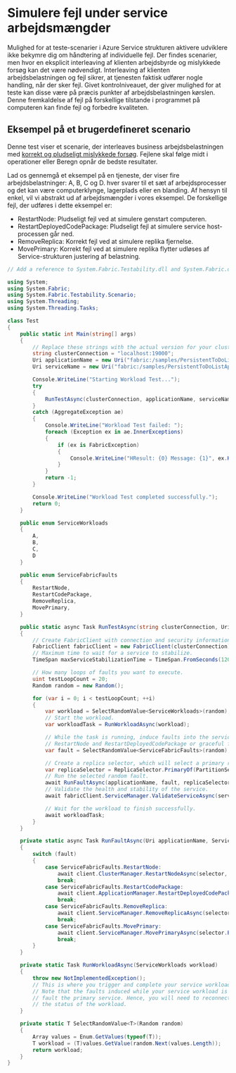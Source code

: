 <properties
   pageTitle="Scenarier med brugerdefinerede test | Microsoft Azure"
   description="Sådan øger ydeevnen for dine tjenester mod korrekt og pludseligt fejl."
   services="service-fabric"
   documentationCenter=".net"
   authors="anmolah"
   manager="timlt"
   editor=""/>

<tags
   ms.service="service-fabric"
   ms.devlang="dotnet"
   ms.topic="article"
   ms.tgt_pltfrm="NA"
   ms.workload="NA"
   ms.date="05/17/2016"
   ms.author="anmola"/>

# <a name="simulate-failures-during-service-workloads"></a>Simulere fejl under service arbejdsmængder

Mulighed for at teste-scenarier i Azure Service strukturen aktivere udviklere ikke bekymre dig om håndtering af individuelle fejl. Der findes scenarier, men hvor en eksplicit interleaving af klienten arbejdsbyrde og mislykkede forsøg kan det være nødvendigt. Interleaving af klienten arbejdsbelastningen og fejl sikrer, at tjenesten faktisk udfører nogle handling, når der sker fejl. Givet kontrolniveauet, der giver mulighed for at teste kan disse være på præcis punkter af arbejdsbelastningen kørslen. Denne fremkaldelse af fejl på forskellige tilstande i programmet på computeren kan finde fejl og forbedre kvaliteten.

## <a name="sample-custom-scenario"></a>Eksempel på et brugerdefineret scenario
Denne test viser et scenarie, der interleaves business arbejdsbelastningen med [korrekt og pludseligt mislykkede forsøg](service-fabric-testability-actions.md#graceful-vs-ungraceful-fault-actions). Fejlene skal følge midt i operationer eller Beregn opnår de bedste resultater.

Lad os gennemgå et eksempel på en tjeneste, der viser fire arbejdsbelastninger: A, B, C og D. hver svarer til et sæt af arbejdsprocesser og det kan være computerklynge, lagerplads eller en blanding. Af hensyn til enkel, vil vi abstrakt ud af arbejdsmængder i vores eksempel. De forskellige fejl, der udføres i dette eksempel er:
  + RestartNode: Pludseligt fejl ved at simulere genstart computeren.
  + RestartDeployedCodePackage: Pludseligt fejl at simulere service host-processen går ned.
  + RemoveReplica: Korrekt fejl ved at simulere replika fjernelse.
  + MovePrimary: Korrekt fejl ved at simulere replika flytter udløses af Service-strukturen justering af belastning.

```csharp
// Add a reference to System.Fabric.Testability.dll and System.Fabric.dll.

using System;
using System.Fabric;
using System.Fabric.Testability.Scenario;
using System.Threading;
using System.Threading.Tasks;

class Test
{
    public static int Main(string[] args)
    {
        // Replace these strings with the actual version for your cluster and application.
        string clusterConnection = "localhost:19000";
        Uri applicationName = new Uri("fabric:/samples/PersistentToDoListApp");
        Uri serviceName = new Uri("fabric:/samples/PersistentToDoListApp/PersistentToDoListService");

        Console.WriteLine("Starting Workload Test...");
        try
        {
            RunTestAsync(clusterConnection, applicationName, serviceName).Wait();
        }
        catch (AggregateException ae)
        {
            Console.WriteLine("Workload Test failed: ");
            foreach (Exception ex in ae.InnerExceptions)
            {
                if (ex is FabricException)
                {
                    Console.WriteLine("HResult: {0} Message: {1}", ex.HResult, ex.Message);
                }
            }
            return -1;
        }

        Console.WriteLine("Workload Test completed successfully.");
        return 0;
    }

    public enum ServiceWorkloads
    {
        A,
        B,
        C,
        D
    }

    public enum ServiceFabricFaults
    {
        RestartNode,
        RestartCodePackage,
        RemoveReplica,
        MovePrimary,
    }

    public static async Task RunTestAsync(string clusterConnection, Uri applicationName, Uri serviceName)
    {
        // Create FabricClient with connection and security information here.
        FabricClient fabricClient = new FabricClient(clusterConnection);
        // Maximum time to wait for a service to stabilize.
        TimeSpan maxServiceStabilizationTime = TimeSpan.FromSeconds(120);

        // How many loops of faults you want to execute.
        uint testLoopCount = 20;
        Random random = new Random();

        for (var i = 0; i < testLoopCount; ++i)
        {
            var workload = SelectRandomValue<ServiceWorkloads>(random);
            // Start the workload.
            var workloadTask = RunWorkloadAsync(workload);

            // While the task is running, induce faults into the service. They can be ungraceful faults like
            // RestartNode and RestartDeployedCodePackage or graceful faults like RemoveReplica or MovePrimary.
            var fault = SelectRandomValue<ServiceFabricFaults>(random);

            // Create a replica selector, which will select a primary replica from the given service to test.
            var replicaSelector = ReplicaSelector.PrimaryOf(PartitionSelector.RandomOf(serviceName));
            // Run the selected random fault.
            await RunFaultAsync(applicationName, fault, replicaSelector, fabricClient);
            // Validate the health and stability of the service.
            await fabricClient.ServiceManager.ValidateServiceAsync(serviceName, maxServiceStabilizationTime);

            // Wait for the workload to finish successfully.
            await workloadTask;
        }
    }

    private static async Task RunFaultAsync(Uri applicationName, ServiceFabricFaults fault, ReplicaSelector selector, FabricClient client)
    {
        switch (fault)
        {
            case ServiceFabricFaults.RestartNode:
                await client.ClusterManager.RestartNodeAsync(selector, CompletionMode.Verify);
                break;
            case ServiceFabricFaults.RestartCodePackage:
                await client.ApplicationManager.RestartDeployedCodePackageAsync(applicationName, selector, CompletionMode.Verify);
                break;
            case ServiceFabricFaults.RemoveReplica:
                await client.ServiceManager.RemoveReplicaAsync(selector, CompletionMode.Verify, false);
                break;
            case ServiceFabricFaults.MovePrimary:
                await client.ServiceManager.MovePrimaryAsync(selector.PartitionSelector);
                break;
        }
    }

    private static Task RunWorkloadAsync(ServiceWorkloads workload)
    {
        throw new NotImplementedException();
        // This is where you trigger and complete your service workload.
        // Note that the faults induced while your service workload is running will
        // fault the primary service. Hence, you will need to reconnect to complete or check
        // the status of the workload.
    }

    private static T SelectRandomValue<T>(Random random)
    {
        Array values = Enum.GetValues(typeof(T));
        T workload = (T)values.GetValue(random.Next(values.Length));
        return workload;
    }
}
```
